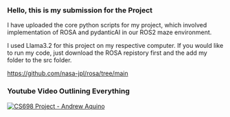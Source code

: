 ### Hello, this is my submission for the Project 
I have uploaded the core python scripts for my project, which involved implementation of ROSA and pydanticAI in our ROS2 maze environment. 

I used Llama3.2 for this project on my respective computer. If you would like to run my code, just download the ROSA repistory first and the 
add my folder to the src folder. 


https://github.com/nasa-jpl/rosa/tree/main

### Youtube Video Outlining Everything

[![CS698 Project - Andrew Aquino](https://img.youtube.com/vi/17RQhx3AdWA/0.jpg)](https://www.youtube.com/watch?v=17RQhx3AdWA)



